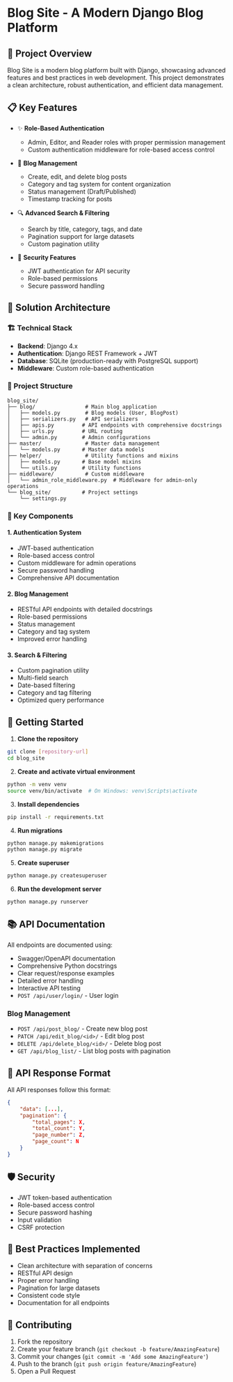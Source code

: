 # Blog Site - A Modern Django Blog Platform

## 🚀 Project Overview

Blog Site is a modern blog platform built with Django, showcasing advanced features and best practices in web development. This project demonstrates a clean architecture, robust authentication, and efficient data management.

## 📋 Key Features

- ✨ **Role-Based Authentication**
  - Admin, Editor, and Reader roles with proper permission management
  - Custom authentication middleware for role-based access control

- 📝 **Blog Management**
  - Create, edit, and delete blog posts
  - Category and tag system for content organization
  - Status management (Draft/Published)
  - Timestamp tracking for posts

- 🔍 **Advanced Search & Filtering**
  - Search by title, category, tags, and date
  - Pagination support for large datasets
  - Custom pagination utility

- 🔐 **Security Features**
  - JWT authentication for API security
  - Role-based permissions
  - Secure password handling

## 🎯 Solution Architecture

### 🏗️ Technical Stack
- **Backend**: Django 4.x
- **Authentication**: Django REST Framework + JWT
- **Database**: SQLite (production-ready with PostgreSQL support)
- **Middleware**: Custom role-based authentication

### 📁 Project Structure
```
blog_site/
├── blog/                # Main blog application
│   ├── models.py        # Blog models (User, BlogPost)
│   ├── serializers.py   # API serializers
│   ├── apis.py         # API endpoints with comprehensive docstrings
│   ├── urls.py         # URL routing
│   └── admin.py        # Admin configurations
├── master/              # Master data management
│   └── models.py       # Master data models
├── helper/              # Utility functions and mixins
│   ├── models.py       # Base model mixins
│   └── utils.py        # Utility functions
├── middleware/          # Custom middleware
│   └── admin_role_middleware.py  # Middleware for admin-only operations
└── blog_site/          # Project settings
    └── settings.py
```

### 🔧 Key Components

#### 1. Authentication System
- JWT-based authentication
- Role-based access control
- Custom middleware for admin operations
- Secure password handling
- Comprehensive API documentation

#### 2. Blog Management
- RESTful API endpoints with detailed docstrings
- Role-based permissions
- Status management
- Category and tag system
- Improved error handling

#### 3. Search & Filtering
- Custom pagination utility
- Multi-field search
- Date-based filtering
- Category and tag filtering
- Optimized query performance

## 🚀 Getting Started

1. **Clone the repository**
```bash
git clone [repository-url]
cd blog_site
```

2. **Create and activate virtual environment**
```bash
python -m venv venv
source venv/bin/activate  # On Windows: venv\Scripts\activate
```

3. **Install dependencies**
```bash
pip install -r requirements.txt
```

4. **Run migrations**
```bash
python manage.py makemigrations
python manage.py migrate
```

5. **Create superuser**
```bash
python manage.py createsuperuser
```

6. **Run the development server**
```bash
python manage.py runserver
```

## 📚 API Documentation

All endpoints are documented using:
- Swagger/OpenAPI documentation
- Comprehensive Python docstrings
- Clear request/response examples
- Detailed error handling
- Interactive API testing
- `POST /api/user/login/` - User login

### Blog Management
- `POST /api/post_blog/` - Create new blog post
- `PATCH /api/edit_blog/<id>/` - Edit blog post
- `DELETE /api/delete_blog/<id>/` - Delete blog post
- `GET /api/blog_list/` - List blog posts with pagination

## 📝 API Response Format

All API responses follow this format:
```json
{
    "data": [...],
    "pagination": {
        "total_pages": X,
        "total_count": Y,
        "page_number": Z,
        "page_count": N
    }
}
```

## 🛡️ Security

- JWT token-based authentication
- Role-based access control
- Secure password hashing
- Input validation
- CSRF protection

## 🎯 Best Practices Implemented

- Clean architecture with separation of concerns
- RESTful API design
- Proper error handling
- Pagination for large datasets
- Consistent code style
- Documentation for all endpoints

## 🤝 Contributing

1. Fork the repository
2. Create your feature branch (`git checkout -b feature/AmazingFeature`)
3. Commit your changes (`git commit -m 'Add some AmazingFeature'`)
4. Push to the branch (`git push origin feature/AmazingFeature`)
5. Open a Pull Request
